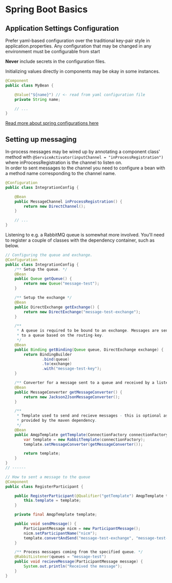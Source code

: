 # Spring Boot Basics

## Application Settings Configuration
Prefer yaml-based configuration over the traditional key-pair style in application.properties. Any configuration that may be changed in any environment must be configurable from start

__Never__ include secrets in the configuration files.

Initializing values directly in components may be okay in some instances.

```java
@Component
public class MyBean {

    @Value("${name}") // <- read from yaml configuration file
    private String name;

    // ...
}
```

[Read more about spring configurations here](https://docs.spring.io/spring-boot/docs/1.4.1.RELEASE/reference/html/boot-features-external-config.html)


## Setting up messaging

In-process messages may be wired up by annotating a component class' method with `@ServiceActivator(inputChannel = "inProcessRegistration")` where inProcessRegistration is the channel to listen on.  
In order to sent messages to the channel you need to configure a bean with a method name corresponding to the channel name.  

```java
@Configuration
public class IntegrationConfig {

    @Bean
    public MessageChannel inProcessRegistration() {
        return new DirectChannel();
    }

    // ...
}
```

Listening to e.g. a RabbitMQ queue is somewhat more involved. You'll need to register a couple of classes with the dependency container, such as below.  

```java
// Configuring the queue and exchange.
@Configuration
public class IntegrationConfig {
    /** Setup the queue. */
    @Bean
    public Queue getQueue() {
        return new Queue("message-test");
    }

    /** Setup the exchange */
    @Bean
    public DirectExchange getExchange() {
        return new DirectExchange("message-test-exchange");
    }

    /**
     * A queue is required to be bound to an exchange. Messages are sent to an exchange and then routed
     * to a queue based on the routing-key.
     */
    @Bean
    public Binding getBinding(Queue queue, DirectExchange exchange) {
        return BindingBuilder
                .bind(queue)
                .to(exchange)
                .with("message-test-key");
    }

    /** Converter for a message sent to a queue and received by a listener. */
    @Bean
    public MessageConverter getMessageConverter() {
        return new Jackson2JsonMessageConverter();
    }

    /**
     * Template used to send and recieve messages - this is optional as one AmqpTemplate is already
     * provided by the maven dependency.
     */
    @Bean
    public AmqpTemplate getTemplate(ConnectionFactory connectionFactory) {
        var template = new RabbitTemplate(connectionFactory);
        template.setMessageConverter(getMessageConverter());

        return template;
    }
}
// ------

// How to sent a message to the queue
@Component
public class RegisterParticipant {

    public RegisterParticipant(@Qualifier("getTemplate") AmqpTemplate template) {
        this.template = template;
    }

    private final AmqpTemplate template;

    public void sendMessage() {
        ParticipantMessage nicm = new ParticipantMessage();
        nicm.setParticipantName("nicm");
        template.convertAndSend("message-test-exchange", "message-test-key", nicm);
    }

    /** Process messages coming from the specified queue. */
    @RabbitListener(queues = "message-test")
    public void recieveMessage(ParticipantMessage message) {
        System.out.println("Received the message");
    }
}
```